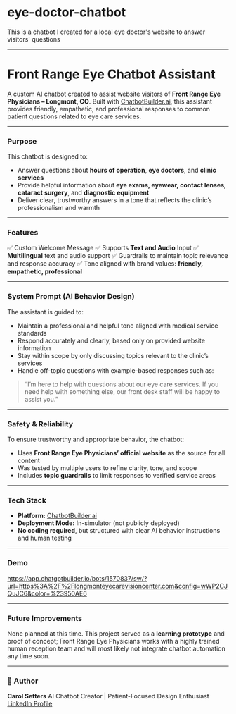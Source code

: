 # eye-doctor-chatbot
This is a chatbot I created for a local eye doctor's website to answer visitors' questions

---

# Front Range Eye Chatbot Assistant

A custom AI chatbot created to assist website visitors of **Front Range Eye Physicians – Longmont, CO**.
Built with [ChatbotBuilder.ai](https://chatbotbuilder.ai), this assistant provides friendly, empathetic, and professional responses to common patient questions related to eye care services.

---

### Purpose

This chatbot is designed to:

* Answer questions about **hours of operation**, **eye doctors**, and **clinic services**
* Provide helpful information about **eye exams, eyewear, contact lenses, cataract surgery**, and **diagnostic equipment**
* Deliver clear, trustworthy answers in a tone that reflects the clinic’s professionalism and warmth

---

### Features

✅ Custom Welcome Message
✅ Supports **Text and Audio** Input
✅ **Multilingual** text and audio support
✅ Guardrails to maintain topic relevance and response accuracy
✅ Tone aligned with brand values: **friendly, empathetic, professional**

---

### System Prompt (AI Behavior Design)

The assistant is guided to:

* Maintain a professional and helpful tone aligned with medical service standards
* Respond accurately and clearly, based only on provided website information
* Stay within scope by only discussing topics relevant to the clinic’s services
* Handle off-topic questions with example-based responses such as:

> “I’m here to help with questions about our eye care services. If you need help with something else, our front desk staff will be happy to assist you.”

---

### Safety & Reliability

To ensure trustworthy and appropriate behavior, the chatbot:

* Uses **Front Range Eye Physicians’ official website** as the source for all content
* Was tested by multiple users to refine clarity, tone, and scope
* Includes **topic guardrails** to limit responses to verified service areas

---

### Tech Stack

* **Platform:** [ChatbotBuilder.ai](https://chatbotbuilder.ai)
* **Deployment Mode:** In-simulator (not publicly deployed)
* **No coding required**, but structured with clear AI behavior instructions and human testing

---

### Demo

https://app.chatgptbuilder.io/bots/1570837/sw/?url=https%3A%2F%2Flongmonteyecarevisioncenter.com&config=wWP2CJQuJC6&color=%23950AE6

---

### Future Improvements

None planned at this time.
This project served as a **learning prototype** and proof of concept; Front Range Eye Physicians works with a highly trained human reception team and will most likely not integrate chatbot automation any time soon.

---

### 🤝 Author

**Carol Setters**
AI Chatbot Creator | Patient-Focused Design Enthusiast
[LinkedIn Profile](https://www.linkedin.com/in/carolsetters)

